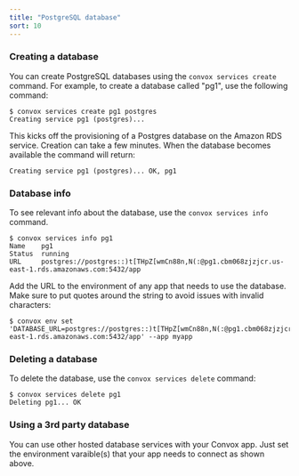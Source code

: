 ```yaml
---
title: "PostgreSQL database"
sort: 10
---
```

### Creating a database

You can create PostgreSQL databases using the `convox services create` command. For example, to create a database called "pg1", use the following command:

    $ convox services create pg1 postgres
    Creating service pg1 (postgres)...

This kicks off the provisioning of a Postgres database on the Amazon RDS service. Creation can take a few minutes. When the database becomes available the command will return:

    Creating service pg1 (postgres)... OK, pg1

### Database info

To see relevant info about the database, use the `convox services info` command.

    $ convox services info pg1
    Name    pg1
    Status  running
    URL     postgres://postgres::)t[THpZ[wmCn88n,N(:@pg1.cbm068zjzjcr.us-east-1.rds.amazonaws.com:5432/app

Add the URL to the environment of any app that needs to use the database. Make sure to put quotes around the string to avoid issues with invalid characters:

    $ convox env set 'DATABASE_URL=postgres://postgres::)t[THpZ[wmCn88n,N(:@pg1.cbm068zjzjcr.us-east-1.rds.amazonaws.com:5432/app' --app myapp

### Deleting a database

To delete the database, use the `convox services delete` command:

    $ convox services delete pg1
    Deleting pg1... OK

### Using a 3rd party database

You can use other hosted database services with your Convox app. Just set the environment varaible(s) that your app needs to connect as shown above.
